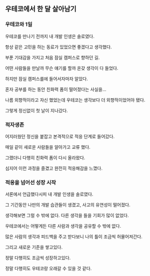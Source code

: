 ## 우테코에서 한 달 살아남기

### 우테코와 1일

우테코를 만나기 전까지 내 개발 인생은 솔로였다.

항상 같은 고민을 하는 동료가 있었으면 좋겠다고 생각했다.

부푼 기대감을 가지고 처음 잠실 캠퍼스로 향하던 길.

어떤 사람들을 만날까 무슨 얘기를 할까 온갖 생각이 다 들었다.

하지만 잠실 캠퍼스를에 들어서자마자 알았다.

혼자 공부를 하는 동안 친화력 폼이 떨어졌다는 사실을...

나름 외향적이라고 자신 했었는데 우테코는 생각보다 더 외향적이었어야 됐다.

그렇게 정신없이 첫 날이 지나갔다.

### 적자생존

어지러웠던 정신을 붙잡고 본격적으로 적응 단계로 들어갔다.

매일 같이 새로운 사람들을 알아가고 교류 했다.

그랬더니 다행히 친화력 폼이 다시 올라왔다.

심지어 이런 과정을 즐겼고 완전히 적응해감을 느꼈다.

### 적응을 넘어선 성장 시작

서론에서 언급했다시피 내 개발 인생을 솔로였다. 

그 기간동안 나만의 개발 습관들이 생겼고, 사고의 유연성이 떨어졌다.

생각해보면 그럴 수 밖에 없다. 다른 생각을 들을 기회가 많이 없었다.

우테코에서는 어떻게든 다른 사람과 생각을 공유할 수 밖에 없다.

많은 사람의 생각과 피드백을 주고 받다보니 나의 틀이 조금씩 허물어져간다.

그리고 새로운 기준을 쌓고있다.

정말 다행히도 조금씩 성장하고있다.

정말 다행히도 우테코랑 오래갈 수 있을 것 같다.
